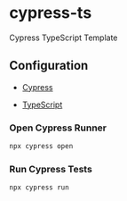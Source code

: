 # cypress-ts
Cypress TypeScript Template

## Configuration

- [Cypress](./cypress.config.ts)

- [TypeScript](./tsconfig.json)


### Open Cypress Runner
```bash
npx cypress open
```

### Run Cypress Tests
```bash
npx cypress run
```
